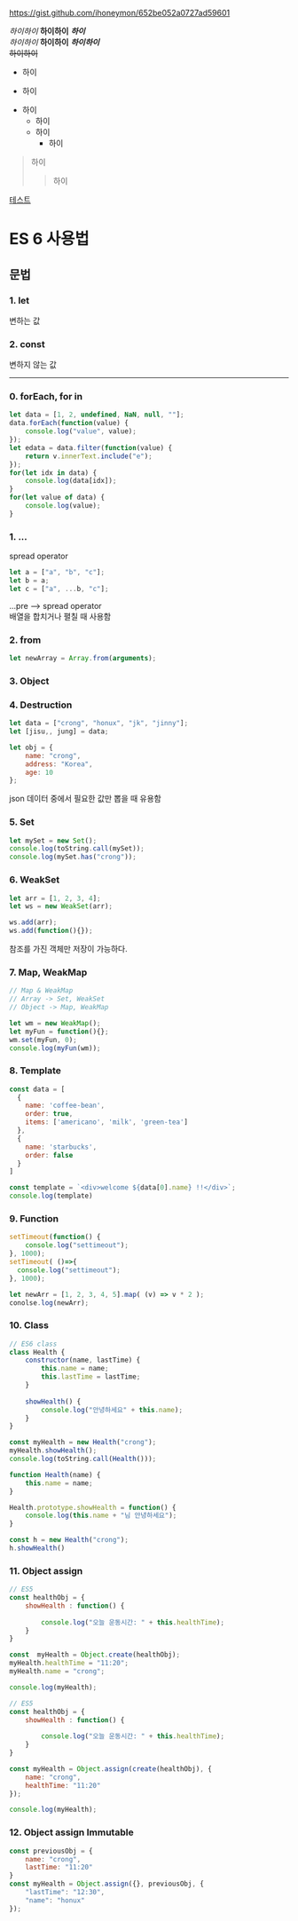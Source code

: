 
https://gist.github.com/ihoneymon/652be052a0727ad59601

*하이하이* **하이하이** ***하이***  
_하이하이_ __하이하이__ ___하이하이___  
~~하이하이~~
* 하이
+ 하이
- 하이
  + 하이
  + 하이
    + 하이
    
> 하이
> > 하이

[테스트](http//mlbpark.com)


# ES 6 사용법

## 문법

### 1. let
변하는 값

### 2. const
변하지 않는 값


---

### 0. forEach, for in

```javascript
let data = [1, 2, undefined, NaN, null, ""]; 
data.forEach(function(value) {
    console.log("value", value);
});
let edata = data.filter(function(value) {
    return v.innerText.include("e");
});
for(let idx in data) {
    console.log(data[idx]);
}
for(let value of data) {
    console.log(value);
}
```

### 1. ... 
spread operator
```javascript
let a = ["a", "b", "c"];
let b = a;
let c = ["a", ...b, "c"];
```
...pre --> spread operator \
배열을 합치거나 펼칠 때 사용함

### 2. from
```javascript
let newArray = Array.from(arguments);
```

### 3. Object

### 4. Destruction
```javascript
let data = ["crong", "honux", "jk", "jinny"];
let [jisu,, jung] = data;

let obj = {
    name: "crong",
    address: "Korea",
    age: 10
};
```

json 데이터 중에서 필요한 값만 뽑을 때 유용함

### 5. Set

```javascript
let mySet = new Set();
console.log(toString.call(mySet));
console.log(mySet.has("crong"));
```

### 6. WeakSet
```javascript
let arr = [1, 2, 3, 4];
let ws = new WeakSet(arr);

ws.add(arr);
ws.add(function(){});
```

참조를 가진 객체만 저장이 가능하다.

### 7. Map, WeakMap
```javascript
// Map & WeakMap
// Array -> Set, WeakSet
// Object -> Map, WeakMap

let wm = new WeakMap();
let myFun = function(){};
wm.set(myFun, 0);
console.log(myFun(wm));
```


### 8. Template
```javascript
const data = [
  {
    name: 'coffee-bean',
    order: true,
    items: ['americano', 'milk', 'green-tea']
  },
  {
    name: 'starbucks',
    order: false
  }
]

const template = `<div>welcome ${data[0].name} !!</div>`;
console.log(template)
```

### 9. Function
```javascript
setTimeout(function() {
    console.log("settimeout");
}, 1000);
setTimeout( ()=>{
  console.log("settimeout");
}, 1000);

let newArr = [1, 2, 3, 4, 5].map( (v) => v * 2 );
conolse.log(newArr);
```

### 10. Class
```javascript
// ES6 class
class Health {
    constructor(name, lastTime) {
        this.name = name;
        this.lastTime = lastTime;
    }
    
    showHealth() {
        console.log("안녕하세요" + this.name);
    }
}

const myHealth = new Health("crong");
myHealth.showHealth();
console.log(toString.call(Health()));
```

```javascript
function Health(name) {
    this.name = name;
}

Health.prototype.showHealth = function() {
    console.log(this.name + "님 안녕하세요");
}

const h = new Health("crong");
h.showHealth()

```

### 11. Object assign
```javascript
// ES5
const healthObj = {
    showHealth : function() {
    
        console.log("오늘 운동시간: " + this.healthTime);
    }
}

const  myHealth = Object.create(healthObj);
myHealth.healthTime = "11:20";
myHealth.name = "crong";

console.log(myHealth);
```

```javascript
// ES5
const healthObj = {
    showHealth : function() {
    
        console.log("오늘 운동시간: " + this.healthTime);
    }
}

const myHealth = Object.assign(create(healthObj), {
    name: "crong",
    healthTime: "11:20"
});

console.log(myHealth);
```


### 12. Object assign Immutable

```javascript
const previousObj = {
    name: "crong",
    lastTime: "11:20"
}
const myHealth = Object.assign({}, previousObj, {
    "lastTime": "12:30",
    "name": "honux"
});

```
